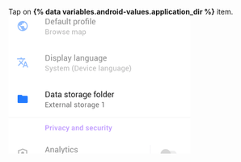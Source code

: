 Tap on **{% data variables.android-values.application_dir %}** item.
![Settings](/assets/images/steps/settings-data-storage.png)
